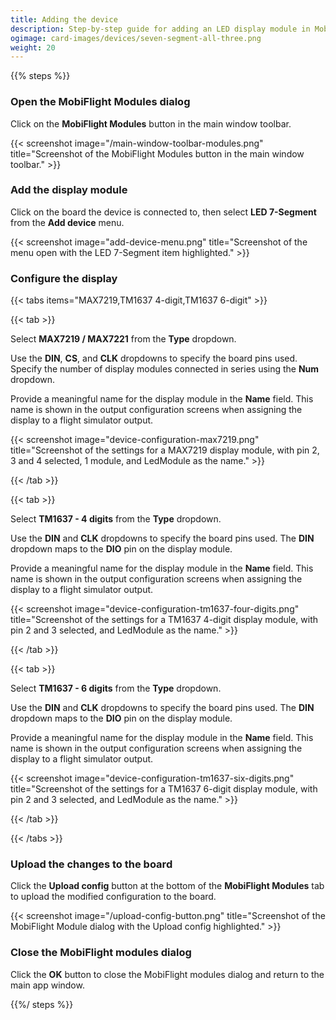 ```yaml
---
title: Adding the device
description: Step-by-step guide for adding an LED display module in MobiFlight.
ogimage: card-images/devices/seven-segment-all-three.png
weight: 20
---
```


{{% steps %}}

### Open the MobiFlight Modules dialog

Click on the **MobiFlight Modules** button in the main window toolbar.

{{< screenshot image="/main-window-toolbar-modules.png" title="Screenshot of the MobiFlight Modules button in the main window toolbar." >}}

### Add the display module

Click on the board the device is connected to, then select **LED 7-Segment** from the **Add device** menu.

{{< screenshot image="add-device-menu.png" title="Screenshot of the menu open with the LED 7-Segment item highlighted." >}}

### Configure the display

{{< tabs items="MAX7219,TM1637 4-digit,TM1637 6-digit" >}}

{{< tab >}}

Select **MAX7219 / MAX7221** from the **Type** dropdown.

Use the **DIN**, **CS**, and **CLK** dropdowns to specify the board pins used. Specify the number of display modules connected in series using the **Num** dropdown.

Provide a meaningful name for the display module in the **Name** field. This name is shown in the output configuration screens when assigning the display to a flight simulator output.

{{< screenshot image="device-configuration-max7219.png" title="Screenshot of the settings for a MAX7219 display module, with pin 2, 3 and 4 selected, 1 module, and LedModule as the name." >}}

{{< /tab >}}

{{< tab >}}

Select **TM1637 - 4 digits** from the **Type** dropdown.

Use the **DIN** and **CLK** dropdowns to specify the board pins used. The **DIN** dropdown maps to the **DIO** pin on the display module.

Provide a meaningful name for the display module in the **Name** field. This name is shown in the output configuration screens when assigning the display to a flight simulator output.

{{< screenshot image="device-configuration-tm1637-four-digits.png" title="Screenshot of the settings for a TM1637 4-digit display module, with pin 2 and 3 selected, and LedModule as the name." >}}

{{< /tab >}}

{{< tab >}}

Select **TM1637 - 6 digits** from the **Type** dropdown.

Use the **DIN** and **CLK** dropdowns to specify the board pins used. The **DIN** dropdown maps to the **DIO** pin on the display module.

Provide a meaningful name for the display module in the **Name** field. This name is shown in the output configuration screens when assigning the display to a flight simulator output.

{{< screenshot image="device-configuration-tm1637-six-digits.png" title="Screenshot of the settings for a TM1637 6-digit display module, with pin 2 and 3 selected, and LedModule as the name." >}}

{{< /tab >}}

{{< /tabs >}}

### Upload the changes to the board

Click the **Upload config** button at the bottom of the **MobiFlight Modules** tab to upload the modified configuration to the board.

{{< screenshot image="/upload-config-button.png" title="Screenshot of the MobiFlight Module dialog with the Upload config highlighted." >}}

### Close the MobiFlight modules dialog

Click the **OK** button to close the MobiFlight modules dialog and return to the main app window.

{{%/ steps %}}
